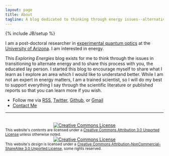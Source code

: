 ```yaml
---
layout: page
title: About
tagline: A blog dedicated to thinking through energy issues--alternative and traditional.
---
```

{% include JB/setup %}

I am a post-doctoral researcher in [experimental quantum optics][quantumoptics] at the [University of Arizona][uofa]. 
I am interested in energy.
   
This <em>Exploring Energies</em> blog exists for me to think through the issues in transitioning to alternate energy and to share this process with
you, the educated lay person. I started this blog to encourage myself to share what I learn as I explore an area which I would like to understand better.
While I am not an expert in energy matters, I am a trained scientist, so I will do my best to support everything I say through the scientific literature or 
published reports so that you can learn more if you wish.

- Follow me via [RSS][atomfeed], [Twitter][twitter], [Github][github], or [Gmail][gmail] 
- [Contact Me][contactinfo]

[quantumoptics]: http://en.wikipedia.org/wiki/Quantum_optics
[uofa]: http://www.arizona.edu
[contactinfo]: /contact.html
[twitter]: https://twitter.com/#!/mickelsp
[github]: http://github.com/mickelsp
[gmail]: mailto:mickelsp@gmail.com
[atomfeed]: /atom.xml

***

<div align="center"><br><a rel="license" href="http://creativecommons.org/licenses/by/3.0/"><img alt="Creative Commons License"
style="border-width:0" src="http://i.creativecommons.org/l/by/3.0/88x31.png" /></a><br /></div>
<div>
<small>This website's <em>contents</em> are licensed under a <a rel="license" href="http://creativecommons.org/licenses/by/3.0/">Creative Commons Attribution 3.0 Unported License</a> unless otherwise noted.</small>
</div>
<div align="center"><a rel="license" href="http://creativecommons.org/licenses/by-nc-sa/3.0/"><img alt="Creative Commons License" style="border-width:0" src="http://i.creativecommons.org/l/by-nc-sa/3.0/88x31.png" /></a><br /></div>
<div><small>This website's <em>design</em> is licensed under a <a rel="licence" href="http://creativecommons.org/licenses/by-nc-sa/3.0/">Creative Commons Attribution-NonCommercial-ShareAlike 3.0 Unported License</a>, some rights reserved.</small>
</div>
